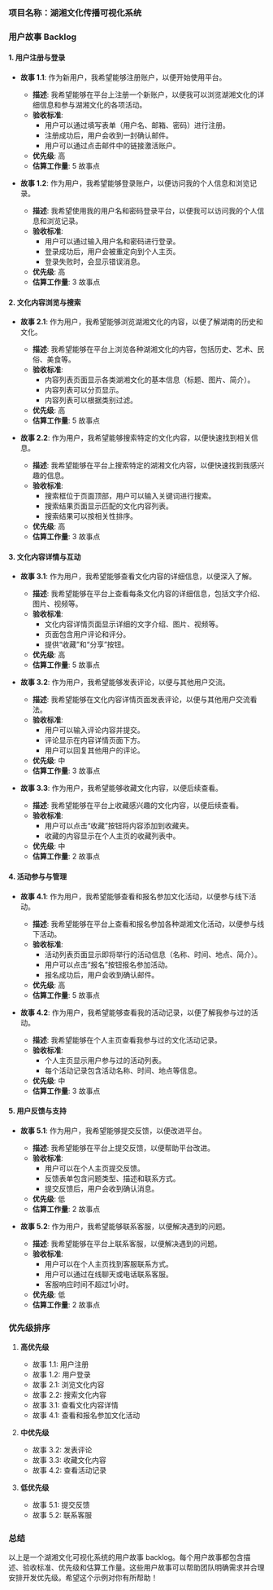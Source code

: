 ### 项目名称：湖湘文化传播可视化系统

### 用户故事 Backlog

#### 1. 用户注册与登录
- **故事 1.1**: 作为新用户，我希望能够注册账户，以便开始使用平台。
  - **描述**: 我希望能够在平台上注册一个新账户，以便我可以浏览湖湘文化的详细信息和参与湖湘文化的各项活动。
  - **验收标准**:
    - 用户可以通过填写表单（用户名、邮箱、密码）进行注册。
    - 注册成功后，用户会收到一封确认邮件。
    - 用户可以通过点击邮件中的链接激活账户。
  - **优先级**: 高
  - **估算工作量**: 5 故事点

- **故事 1.2**: 作为用户，我希望能够登录账户，以便访问我的个人信息和浏览记录。
  - **描述**: 我希望使用我的用户名和密码登录平台，以便我可以访问我的个人信息和浏览记录。
  - **验收标准**:
    - 用户可以通过输入用户名和密码进行登录。
    - 登录成功后，用户会被重定向到个人主页。
    - 登录失败时，会显示错误消息。
  - **优先级**: 高
  - **估算工作量**: 3 故事点

#### 2. 文化内容浏览与搜索
- **故事 2.1**: 作为用户，我希望能够浏览湖湘文化的内容，以便了解湖南的历史和文化。
  - **描述**: 我希望能够在平台上浏览各种湖湘文化的内容，包括历史、艺术、民俗、美食等。
  - **验收标准**:
    - 内容列表页面显示各类湖湘文化的基本信息（标题、图片、简介）。
    - 内容列表可以分页显示。
    - 内容列表可以根据类别过滤。
  - **优先级**: 高
  - **估算工作量**: 5 故事点

- **故事 2.2**: 作为用户，我希望能够搜索特定的文化内容，以便快速找到相关信息。
  - **描述**: 我希望能够在平台上搜索特定的湖湘文化内容，以便快速找到我感兴趣的信息。
  - **验收标准**:
    - 搜索框位于页面顶部，用户可以输入关键词进行搜索。
    - 搜索结果页面显示匹配的文化内容列表。
    - 搜索结果可以按相关性排序。
  - **优先级**: 高
  - **估算工作量**: 3 故事点

#### 3. 文化内容详情与互动
- **故事 3.1**: 作为用户，我希望能够查看文化内容的详细信息，以便深入了解。
  - **描述**: 我希望能够在平台上查看每条文化内容的详细信息，包括文字介绍、图片、视频等。
  - **验收标准**:
    - 文化内容详情页面显示详细的文字介绍、图片、视频等。
    - 页面包含用户评论和评分。
    - 提供“收藏”和“分享”按钮。
  - **优先级**: 高
  - **估算工作量**: 5 故事点

- **故事 3.2**: 作为用户，我希望能够发表评论，以便与其他用户交流。
  - **描述**: 我希望能够在文化内容详情页面发表评论，以便与其他用户交流看法。
  - **验收标准**:
    - 用户可以输入评论内容并提交。
    - 评论显示在内容详情页面下方。
    - 用户可以回复其他用户的评论。
  - **优先级**: 中
  - **估算工作量**: 3 故事点

- **故事 3.3**: 作为用户，我希望能够收藏文化内容，以便后续查看。
  - **描述**: 我希望能够在平台上收藏感兴趣的文化内容，以便后续查看。
  - **验收标准**:
    - 用户可以点击“收藏”按钮将内容添加到收藏夹。
    - 收藏的内容显示在个人主页的收藏列表中。
  - **优先级**: 中
  - **估算工作量**: 2 故事点

#### 4. 活动参与与管理
- **故事 4.1**: 作为用户，我希望能够查看和报名参加文化活动，以便参与线下活动。
  - **描述**: 我希望能够在平台上查看和报名参加各种湖湘文化活动，以便参与线下活动。
  - **验收标准**:
    - 活动列表页面显示即将举行的活动信息（名称、时间、地点、简介）。
    - 用户可以点击“报名”按钮报名参加活动。
    - 报名成功后，用户会收到确认邮件。
  - **优先级**: 高
  - **估算工作量**: 5 故事点

- **故事 4.2**: 作为用户，我希望能够查看我的活动记录，以便了解我参与过的活动。
  - **描述**: 我希望能够在个人主页查看我参与过的文化活动记录。
  - **验收标准**:
    - 个人主页显示用户参与过的活动列表。
    - 每个活动记录包含活动名称、时间、地点等信息。
  - **优先级**: 中
  - **估算工作量**: 3 故事点

#### 5. 用户反馈与支持
- **故事 5.1**: 作为用户，我希望能够提交反馈，以便改进平台。
  - **描述**: 我希望能够在平台上提交反馈，以便帮助平台改进。
  - **验收标准**:
    - 用户可以在个人主页提交反馈。
    - 反馈表单包含问题类型、描述和联系方式。
    - 提交反馈后，用户会收到确认消息。
  - **优先级**: 低
  - **估算工作量**: 2 故事点

- **故事 5.2**: 作为用户，我希望能够联系客服，以便解决遇到的问题。
  - **描述**: 我希望能够在平台上联系客服，以便解决遇到的问题。
  - **验收标准**:
    - 用户可以在个人主页找到客服联系方式。
    - 用户可以通过在线聊天或电话联系客服。
    - 客服响应时间不超过1小时。
  - **优先级**: 低
  - **估算工作量**: 2 故事点

### 优先级排序

1. **高优先级**
   - 故事 1.1: 用户注册
   - 故事 1.2: 用户登录
   - 故事 2.1: 浏览文化内容
   - 故事 2.2: 搜索文化内容
   - 故事 3.1: 查看文化内容详情
   - 故事 4.1: 查看和报名参加文化活动

2. **中优先级**
   - 故事 3.2: 发表评论
   - 故事 3.3: 收藏文化内容
   - 故事 4.2: 查看活动记录

3. **低优先级**
   - 故事 5.1: 提交反馈
   - 故事 5.2: 联系客服

### 总结

以上是一个湖湘文化可视化系统的用户故事 backlog。每个用户故事都包含描述、验收标准、优先级和估算工作量。这些用户故事可以帮助团队明确需求并合理安排开发优先级。希望这个示例对你有所帮助！
